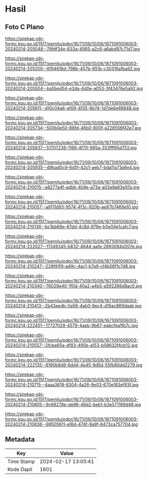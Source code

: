 # Hasil

## Foto C Plano

https://sirekap-obj-formc.kpu.go.id/15f7/pemilu/pdpr/16/71/09/10/06/1671091006003-20240214-205048--78fdf34e-833a-4985-a2c6-a6abd97c71d7.jpg

https://sirekap-obj-formc.kpu.go.id/15f7/pemilu/pdpr/16/71/09/10/06/1671091006003-20240214-205200--6f94618d-798b-457b-951b-c30316a1ba92.jpg

https://sirekap-obj-formc.kpu.go.id/15f7/pemilu/pdpr/16/71/09/10/06/1671091006003-20240214-205504--ba5bed54-e2da-4d0e-a053-3f43476e5a92.jpg

https://sirekap-obj-formc.kpu.go.id/15f7/pemilu/pdpr/16/71/09/10/06/1671091006003-20240214-205611--d10c04a6-af09-4f35-8b74-1d7de6e69848.jpg

https://sirekap-obj-formc.kpu.go.id/15f7/pemilu/pdpr/16/71/09/10/06/1671091006003-20240214-205734--500b0e50-88fd-46b0-800f-a228556f42e7.jpg

https://sirekap-obj-formc.kpu.go.id/15f7/pemilu/pdpr/16/71/09/10/06/1671091006003-20240214-205837--51707238-1166-4f70-985a-353fff95d753.jpg

https://sirekap-obj-formc.kpu.go.id/15f7/pemilu/pdpr/16/71/09/10/06/1671091006003-20240214-205935--49bad0c9-6d5f-42c1-aeb7-bda11a73a6e4.jpg

https://sirekap-obj-formc.kpu.go.id/15f7/pemilu/pdpr/16/71/09/10/06/1671091006003-20240214-210015--a8277a4f-adbb-4b9e-a73a-a03a9a83e97a.jpg

https://sirekap-obj-formc.kpu.go.id/15f7/pemilu/pdpr/16/71/09/10/06/1671091006003-20240214-210057--a9111d93-9574-4f3c-920b-ae87b7469e10.jpg

https://sirekap-obj-formc.kpu.go.id/15f7/pemilu/pdpr/16/71/09/10/06/1671091006003-20240214-210136--bc1bb66e-67dd-4c8d-979e-b5e04e1cafc7.jpg

https://sirekap-obj-formc.kpu.go.id/15f7/pemilu/pdpr/16/71/09/10/06/1671091006003-20240214-222027--11349345-b832-4644-aafe-2693084d207e.jpg

https://sirekap-obj-formc.kpu.go.id/15f7/pemilu/pdpr/16/71/09/10/06/1671091006003-20240214-210247--228f81f9-a49c-4ac1-b7a9-cf4b56f1c7d8.jpg

https://sirekap-obj-formc.kpu.go.id/15f7/pemilu/pdpr/16/71/09/10/06/1671091006003-20240214-210340--76029e40-1f0d-40a2-a4b5-a592266d8ac0.jpg

https://sirekap-obj-formc.kpu.go.id/15f7/pemilu/pdpr/16/71/09/10/06/1671091006003-20240214-210413--2b43eedb-0a56-4ab0-9ec4-d16ac869daab.jpg

https://sirekap-obj-formc.kpu.go.id/15f7/pemilu/pdpr/16/71/09/10/06/1671091006003-20240214-222451--17727029-4579-4aeb-9b67-eabcfea1fb7c.jpg

https://sirekap-obj-formc.kpu.go.id/15f7/pemilu/pdpr/16/71/09/10/06/1671091006003-20240214-210557--2fcbe65a-df83-495b-a153-b58632f4cb12.jpg

https://sirekap-obj-formc.kpu.go.id/15f7/pemilu/pdpr/16/71/09/10/06/1671091006003-20240214-222135--6190b8d8-6dd4-4e45-9d5d-55fb80dd2279.jpg

https://sirekap-obj-formc.kpu.go.id/15f7/pemilu/pdpr/16/71/09/10/06/1671091006003-20240214-210715--4aaa3618-8304-4a26-9e03-670e183ef93f.jpg

https://sirekap-obj-formc.kpu.go.id/15f7/pemilu/pdpr/16/71/09/10/06/1671091006003-20240214-210805--9c68278e-de96-46d2-beb1-b3e571169d48.jpg

https://sirekap-obj-formc.kpu.go.id/15f7/pemilu/pdpr/16/71/09/10/06/1671091006003-20240214-210836--98505611-a16d-474f-9a9f-8473ca757704.jpg


## Metadata

| Key        | Value               |
| ---------- | ------------------- |
| Time Stamp | 2024-02-17 13:05:41 |
| Kode Dapil | 1601                |



